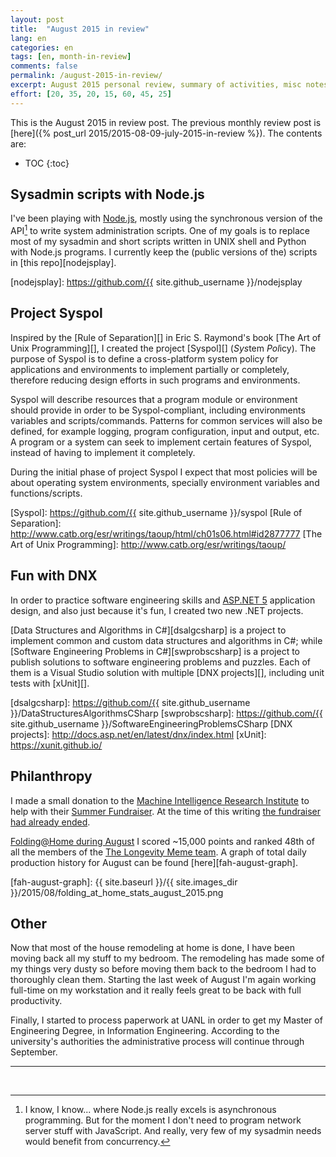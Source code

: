 ```yaml
---
layout: post
title:  "August 2015 in review"
lang: en
categories: en
tags: [en, month-in-review]
comments: false
permalink: /august-2015-in-review/
excerpt: August 2015 personal review, summary of activities, misc notes...
effort: [20, 35, 20, 15, 60, 45, 25]
---
```


This is the August 2015 in review post. The previous monthly review post is
[here]({% post_url 2015/2015-08-09-july-2015-in-review %}). The contents are:

* TOC
{:toc}

## Sysadmin scripts with Node.js #######################################

I've been playing with [Node.js][], mostly using the synchronous version of the
API[^1] to write system administration scripts.  One of my goals is to replace
most of my sysadmin and short scripts written in UNIX shell and Python with
Node.js programs.  I currently keep the (public versions of the) scripts in
[this repo][nodejsplay].

[^1]: I know, I know... where Node.js really excels is asynchronous programming. But for the moment I don't need to program network server stuff with JavaScript. And really, very few of my sysadmin needs would benefit from concurrency.

[Node.js]: https://nodejs.org/
[nodejsplay]: https://github.com/{{ site.github_username }}/nodejsplay

## Project Syspol ######################################################

Inspired by the [Rule of Separation][] in Eric S. Raymond's book [The Art of
Unix Programming][], I created the project [Syspol][] (*Sys*tem *Pol*icy).  The
purpose of Syspol is to define a cross-platform system policy for applications
and environments to implement partially or completely, therefore reducing
design efforts in such programs and environments.
  
Syspol will describe resources that a program module or environment should
provide in order to be Syspol-compliant, including environments variables and
scripts/commands. Patterns for common services will also be defined, for
example logging, program configuration, input and output, etc.  A program or a
system can seek to implement certain features of Syspol, instead of having to
implement it completely.

During the initial phase of project Syspol I expect that most policies will be
about operating system environments, specially environment variables and
functions/scripts.

[Syspol]: https://github.com/{{ site.github_username }}/syspol
[Rule of Separation]: http://www.catb.org/esr/writings/taoup/html/ch01s06.html#id2877777
[The Art of Unix Programming]: http://www.catb.org/esr/writings/taoup/

## Fun with DNX ########################################################

In order to practice software engineering skills and [ASP.NET 5][] application
design, and also just because it's fun, I created two new .NET projects.
  
[Data Structures and Algorithms in C#][dsalgcsharp] is a project to implement
common and custom data structures and algorithms in C#; while [Software
Engineering Problems in C#][swprobscsharp] is a project to publish solutions to
software engineering problems and puzzles. Each of them is a Visual Studio
solution with multiple [DNX projects][], including unit tests with [xUnit][].

[ASP.NET 5]: http://www.asp.net/vnext
[dsalgcsharp]: https://github.com/{{ site.github_username }}/DataStructuresAlgorithmsCSharp
[swprobscsharp]: https://github.com/{{ site.github_username }}/SoftwareEngineeringProblemsCSharp
[DNX projects]: http://docs.asp.net/en/latest/dnx/index.html
[xUnit]: https://xunit.github.io/

## Philanthropy ########################################################

I made a small donation to the [Machine Intelligence Research Institute][] to
help with their [Summer Fundraiser][]. At the time of this writing [the
fundraiser had already
ended](https://intelligence.org/2015/09/01/our-summer-fundraising-drive-is-complete/).

[Machine Intelligence Research Institute]: https://intelligence.org
[Summer Fundraiser]: https://intelligence.org/2015/07/17/miris-2015-summer-fundraiser/

[Folding@Home during August][fah-stats] I scored ~15,000 points and ranked 48th
of all the members of the [The Longevity Meme team][].  A graph of total daily
production history for August can be found [here][fah-august-graph].

[fah-stats]: http://folding.extremeoverclocking.com/user_summary.php?s=&u=648628
[The Longevity Meme team]: http://folding.extremeoverclocking.com/user_list.php?s=&t=32461
[fah-august-graph]: {{ site.baseurl }}/{{ site.images_dir }}/2015/08/folding_at_home_stats_august_2015.png

## Other ###############################################################

Now that most of the house remodeling at home is done, I have been moving back
all my stuff to my bedroom. The remodeling has made some of my things very
dusty so before moving them back to the bedroom I had to thoroughly clean them.
Starting the last week of August I'm again working full-time on my workstation
and it really feels great to be back with full productivity.

Finally, I started to process paperwork at UANL in order to get my Master of
Engineering Degree, in Information Engineering. According to the university's
authorities the administrative process will continue through September.

---
<br/>

<!--
    dreilopz
      Fri Aug 7 20:00:13 UTC 2015
      Date of last work unit  2015-08-07 13:19:16
      Total score     964129
      Overall rank (if points are combined)   47429 of 1792946
      Active clients (within 50 days)     2
      Active clients (within 7 days)  1 

 dreilopz
    Last updated: Wed Sep 2 15:00:13 PDT 2015
    Wed Sep 2 22:00:13 UTC 2015

    Date of last work unit  2015-09-02 05:16:10
    Total score     979225
    Overall rank (if points are combined)   47500 of 1796277
    Active clients (within 50 days)     2
    Active clients (within 7 days)  2 

dreilopz
Rank Team    Rank Project     Points Last 24hr   Points 24hr Avg    Points Today   Points Week    Points Total   WUs Total   First Record
48  39,170  612     1,101   612     3,879   877,672     618     11.06.13

-->
